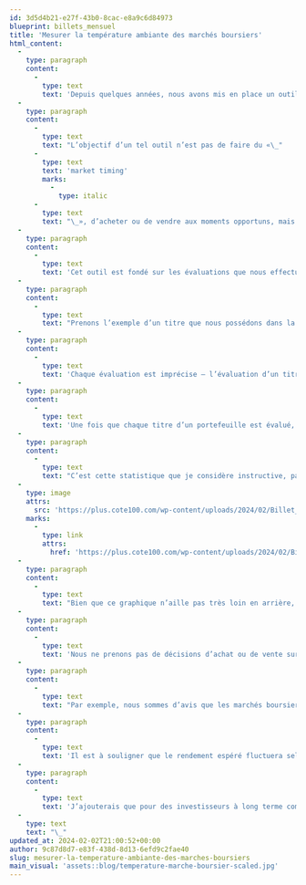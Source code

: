 ```yaml
---
id: 3d5d4b21-e27f-43b0-8cac-e8a9c6d84973
blueprint: billets_mensuel
title: 'Mesurer la température ambiante des marchés boursiers'
html_content:
  -
    type: paragraph
    content:
      -
        type: text
        text: 'Depuis quelques années, nous avons mis en place un outil de gestion que je considère fort instructif en ce qui a trait à l’abordabilité du marché boursier dans son ensemble et à l’attrait de nos portefeuilles sous gestion.'
  -
    type: paragraph
    content:
      -
        type: text
        text: "L’objectif d’un tel outil n’est pas de faire du «\_"
      -
        type: text
        text: 'market timing'
        marks:
          -
            type: italic
      -
        type: text
        text: "\_», d’acheter ou de vendre aux moments opportuns, mais plutôt de mesurer l’état général du marché et de nos portefeuilles, leur potentiel de rendement et leur niveau de risque relatifs pour les 12 mois à venir. Dans certains cas, on peut se servir de cet outil pour apporter certains ajustements à nos portefeuilles sous gestion."
  -
    type: paragraph
    content:
      -
        type: text
        text: 'Cet outil est fondé sur les évaluations que nous effectuons de chacun des titres que nous possédons dans un portefeuille.'
  -
    type: paragraph
    content:
      -
        type: text
        text: "Prenons l’exemple d’un titre que nous possédons dans la plupart de nos portefeuilles\_: Couche-Tard. Le titre s’échange présentement à près de 80,25\_$\_CA. Notre évaluation du titre de Couche-Tard est actuellement de 83,50\_$ CA. Il s’agit de notre évaluation du titre d’ici 12 mois en fonction des bénéfices que nous prévoyons au cours de la prochaine année. En tenant compte du dividende courant, nous espérons donc un rendement de quelque 4,5\_% au cours des 12 prochains mois avec le titre de Couche-Tard."
  -
    type: paragraph
    content:
      -
        type: text
        text: 'Chaque évaluation est imprécise – l’évaluation d’un titre boursier relève autant de l’art que de la science. Nous tentons toutefois d’être rigoureux et conservateurs dans nos évaluations. De plus, nous cherchons à rester constants au fil des années dans nos méthodes d’évaluation. En somme, lorsqu’on effectue cet exercice sur plus de 25 titres, je crois que les erreurs ont tendance à s’annuler.'
  -
    type: paragraph
    content:
      -
        type: text
        text: 'Une fois que chaque titre d’un portefeuille est évalué, on peut obtenir un rendement espéré pondéré pour ce portefeuille pour les 12 mois à venir (le rendement espéré de chaque titre est pondéré par son poids dans le portefeuille).'
  -
    type: paragraph
    content:
      -
        type: text
        text: "C’est cette statistique que je considère instructive, particulièrement si on la compare avec celles du passé. Pour le portefeuille de la Lettre financière COTE 100, nous utilisons un portefeuille similaire sous notre gestion. Ainsi, au 30 janvier 2024, ce portefeuille affichait un rendement espéré moyen de 8,5\_% pour les 12 prochains mois. Est-ce attrayant? Comment cela se compare-t-il aux années passées (nous avons commencé à colliger ces données en novembre 2021)\_:"
  -
    type: image
    attrs:
      src: 'https://plus.cote100.com/wp-content/uploads/2024/02/Billet_1-1.png'
    marks:
      -
        type: link
        attrs:
          href: 'https://plus.cote100.com/wp-content/uploads/2024/02/Billet_1-1.png'
  -
    type: paragraph
    content:
      -
        type: text
        text: "Bien que ce graphique n’aille pas très loin en arrière, je crois qu’il est tout de même instructif. D’une part, on peut voir que le rendement espéré moyen au cours de cette période a été de 16,7\_%. Le rendement espéré actuel est donc moins attrayant qu’en moyenne au cours des quelque trois dernières années. D’autre part, on constate que les rendements espérés étaient particulièrement élevés en 2022, ce qui correspond au marché baissier des marchés américains de 2022."
  -
    type: paragraph
    content:
      -
        type: text
        text: 'Nous ne prenons pas de décisions d’achat ou de vente sur la base de telles statistiques. Mais ce graphique nous permet de mieux mesurer la température du marché boursier, de son attrait relatif. J’ajouterais qu’il nous aide à orienter notre recherche vers les titres boursiers qui seraient potentiellement plus attrayants à un moment précis, selon que les marchés nous semblent relativement chers ou peu chers.'
  -
    type: paragraph
    content:
      -
        type: text
        text: "Par exemple, nous sommes d’avis que les marchés boursiers sont probablement relativement chers dans le moment. Cela nous incite à lorgner davantage vers les titres dits «\_défensifs\_», ces titres qui offrent peut-être un moins fort potentiel de croissance, mais dont l’évaluation est relativement peu élevée – un bel exemple est le titre de Metro. En 2022, c’était tout le contraire alors que les marchés corrigeaient fortement\_: c’était selon nous le moment d’acquérir des titres de «\_croissance\_» (nous avons acquis le titre de Copart, un véritable titre de «\_croissance\_», à l’automne 2022 dans nos portefeuilles de gestion privée)."
  -
    type: paragraph
    content:
      -
        type: text
        text: 'Il est à souligner que le rendement espéré fluctuera selon les résultats publiés par nos sociétés. Nous sommes présentement en plein dans une période intensive de publication de résultats pour le trimestre qui a pris fin en décembre 2023. Dans de telles périodes, les évaluations de nos titres sont alors appelées à être modifiées en fonction de ces résultats.'
  -
    type: paragraph
    content:
      -
        type: text
        text: 'J’ajouterais que pour des investisseurs à long terme comme nous, un horizon de 12 mois n’est pas très long. Nous pensons davantage en termes d’années que de mois.'
  -
    type: text
    text: "\_"
updated_at: 2024-02-02T21:00:52+00:00
author: 9c87d8d7-e83f-438d-8d13-6efd9c2fae40
slug: mesurer-la-temperature-ambiante-des-marches-boursiers
main_visual: 'assets::blog/temperature-marche-boursier-scaled.jpg'
---
```

